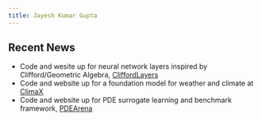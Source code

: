 ```yaml
---
title: Jayesh Kumar Gupta
---
```


## Recent News

- Code and wesite up for neural network layers inspired by Clifford/Geometric Algebra, [CliffordLayers](https://microsoft.github.io/cliffordlayers)
- Code and website up for a foundation model for weather and climate at [ClimaX](https://microsoft.github.io/ClimaX)
- Code and website up for PDE surrogate learning and benchmark framework, [PDEArena](https://microsoft.github.io/pdearena)
